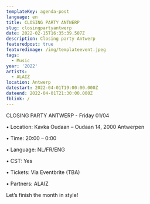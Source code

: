 ```yaml
---
templateKey: agenda-post
language: en
title: CLOSING PARTY ANTWERP
slug: closingpartyantwerp
date: 2022-02-15T16:35:39.507Z
description: Closing party Antwerp
featuredpost: true
featuredimage: /img/templateevent.jpeg
tags:
  - Music
year: '2022'
artists:
  - ALAIZ
location: Antwerp
datestart: 2022-04-01T19:00:00.000Z
dateend: 2022-04-01T21:30:00.000Z
fblink: /
---
```

CLOSING PARTY ANTWERP  - Friday 01/04

•	Location: Kavka Oudaan – Oudaan 14, 2000 Antwerpen

•	Time: 20:00 – 0:00

•	Language: NL/FR/ENG

•	CST: Yes

•	Tickets: Via Eventbrite (TBA)

•	Partners: ALAIZ

Let’s finish the month in style!
